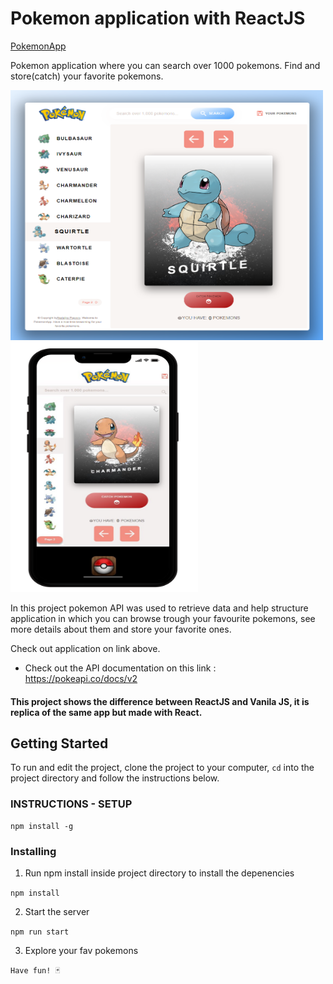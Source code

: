 # Pokemon application with ReactJS

[PokemonApp](https://pokemon-app-reactapp.netlify.app/)

Pokemon application where you can search over 1000 pokemons. Find and store(catch) your favorite pokemons.

<img src='/src/img/pokemon_app_react.png' width=500 height=400> <img src='/src/img/pokemon-phone-react.png' width=300 height=400>

In this project pokemon API was used to retrieve data and help structure application in which you can browse trough your favourite pokemons, see more details about them and store your favorite ones.

Check out application on link above.

- Check out the API documentation on this link : https://pokeapi.co/docs/v2

#### This project shows the difference between ReactJS and Vanila JS, it is replica of the same app but made with React.

## Getting Started

To run and edit the project, clone the project to your computer, `cd` into the project directory and follow the instructions below.

### INSTRUCTIONS - SETUP

```
npm install -g
```

### Installing

1. Run npm install inside project directory to install the depenencies

`npm install`

2. Start the server

`npm run start`

3. Explore your fav pokemons

`Have fun! 🃏`
